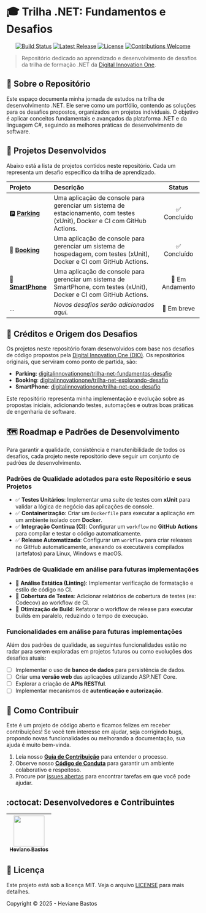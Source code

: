 # 🎓 Trilha .NET: Fundamentos e Desafios

<p align="center">
  <a href="https://github.com/heviane/trilha-net-fundamentos-desafio/actions/workflows/dotnet-ci.yml"><img alt="Build Status" src="https://img.shields.io/github/actions/workflow/status/heviane/trilha-net-fundamentos-desafio/dotnet-ci.yml?branch=main&style=for-the-badge&label=CI"></a>
  <a href="https://github.com/heviane/trilha-net-fundamentos-desafio/releases"><img alt="Latest Release" src="https://img.shields.io/github/v/release/heviane/trilha-net-fundamentos-desafio?style=for-the-badge&color=success"></a>
  <a href="./LICENSE"><img alt="License" src="https://img.shields.io/github/license/heviane/trilha-net-fundamentos-desafio?style=for-the-badge&color=blue"></a>
  <a href="./.github/CONTRIBUTING.md"><img alt="Contributions Welcome" src="https://img.shields.io/badge/contributions-welcome-brightgreen.svg?style=for-the-badge"></a>
</p>

> Repositório dedicado ao aprendizado e desenvolvimento de desafios da trilha de formação .NET da [Digital Innovation One](https://www.dio.me/).

## 🎯 Sobre o Repositório

Este espaço documenta minha jornada de estudos na trilha de desenvolvimento .NET. Ele serve como um portfólio, contendo as soluções para os desafios propostos, organizados em projetos individuais. O objetivo é aplicar conceitos fundamentais e avançados da plataforma .NET e da linguagem C#, seguindo as melhores práticas de desenvolvimento de software.

## 📂 Projetos Desenvolvidos

Abaixo está a lista de projetos contidos neste repositório. Cada um representa um desafio específico da trilha de aprendizado.

| Projeto | Descrição | Status |
| :--- | :--- | :---: |
| 🅿️ [**Parking**](./Parking/) | Uma aplicação de console para gerenciar um sistema de estacionamento, com testes (xUnit), Docker e CI com GitHub Actions. | ✅ Concluído |
| 🏨 [**Booking**](./Booking/) | Uma aplicação de console para gerenciar um sistema de hospedagem, com testes (xUnit), Docker e CI com GitHub Actions. | ✅ Concluído |
| 📱 [**SmartPhone**](./SmartPhone/) | Uma aplicação de console para gerenciar um sistema de SmartPhone, com testes (xUnit), Docker e CI com GitHub Actions. | 🚧 Em Andamento |
| ... | *Novos desafios serão adicionados aqui.* | 🚧 Em breve |

## 📄 Créditos e Origem dos Desafios

Os projetos neste repositório foram desenvolvidos com base nos desafios de código propostos pela [Digital Innovation One (DIO)](https://www.dio.me/). Os repositórios originais, que serviram como ponto de partida, são:

- **Parking**: [digitalinnovationone/trilha-net-fundamentos-desafio](https://github.com/digitalinnovationone/trilha-net-fundamentos-desafio)
- **Booking**: [digitalinnovationone/trilha-net-explorando-desafio](https://github.com/digitalinnovationone/trilha-net-explorando-desafio)
- **SmartPhone**: [digitalinnovationone/trilha-net-poo-desafio](https://github.com/digitalinnovationone/trilha-net-poo-desafio)

Este repositório representa minha implementação e evolução sobre as propostas iniciais, adicionando testes, automações e outras boas práticas de engenharia de software.

## 🗺️ Roadmap e Padrões de Desenvolvimento

Para garantir a qualidade, consistência e manutenibilidade de todos os desafios, cada projeto neste repositório deve seguir um conjunto de padrões de desenvolvimento.

### Padrões de Qualidade adotados para este Repositório e seus Projetos

- ✅ **Testes Unitários**: Implementar uma suíte de testes com **xUnit** para validar a lógica de negócio das aplicações de console.
- ✅ **Containerização**: Criar um `Dockerfile` para executar a aplicação em um ambiente isolado com **Docker**.
- ✅ **Integração Contínua (CI)**: Configurar um `workflow` no **GitHub Actions** para compilar e testar o código automaticamente.
- ✅ **Release Automatizada**: Configurar um `workflow` para criar releases no GitHub automaticamente, anexando os executáveis compilados (artefatos) para Linux, Windows e macOS.

### Padrões de Qualidade em análise para futuras implementações

- 🚧 **Análise Estática (Linting)**: Implementar verificação de formatação e estilo de código no CI.
- 🚧 **Cobertura de Testes**: Adicionar relatórios de cobertura de testes (ex: Codecov) ao workflow de CI.
- 🚧 **Otimização de Build**: Refatorar o workflow de release para executar builds em paralelo, reduzindo o tempo de execução.

### Funcionalidades em análise para futuras implementações

Além dos padrões de qualidade, as seguintes funcionalidades estão no radar para serem exploradas em projetos futuros ou como evoluções dos desafios atuais:

- [ ] Implementar o uso de **banco de dados** para persistência de dados.
- [ ] Criar uma **versão web** das aplicações utilizando ASP.NET Core.
- [ ] Explorar a criação de **APIs RESTful**.
- [ ] Implementar mecanismos de **autenticação e autorização**.

## 🤝 Como Contribuir

Este é um projeto de código aberto e ficamos felizes em receber contribuições! Se você tem interesse em ajudar, seja corrigindo bugs, propondo novas funcionalidades ou melhorando a documentação, sua ajuda é muito bem-vinda.

1. Leia nosso [**Guia de Contribuição**](./.github/CONTRIBUTING.md) para entender o processo.
2. Observe nosso [**Código de Conduta**](./.github/CODE_OF_CONDUCT.md) para garantir um ambiente colaborativo e respeitoso.
3. Procure por [issues abertas](./issues) para encontrar tarefas em que você pode ajudar.

## :octocat: Desenvolvedores e Contribuintes

| [<img width="80px" align="center" src="https://avatars.githubusercontent.com/heviane"/><br><sub>Heviane Bastos</sub>](https://github.com/heviane) |
| :---: |

## 📜 Licença

Este projeto está sob a licença MIT. Veja o arquivo [LICENSE](LICENSE) para mais detalhes.

Copyright © 2025 - Heviane Bastos
